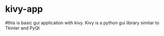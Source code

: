 # kivy-app
#this is basic gui application with kivy. 
Kivy is a python gui library similar to Tkinter and PyQt
